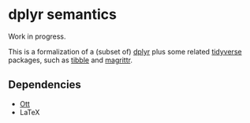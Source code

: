 dplyr semantics
===============

Work in progress.

This is a formalization of a (subset of) [dplyr](https://dplyr.tidyverse.org/)
plus some related [tidyverse](https://www.tidyverse.org/packages/) packages,
such as [tibble](https://tibble.tidyverse.org/) and
[magrittr](https://magrittr.tidyverse.org/).


Dependencies
------------

  - [Ott](https://github.com/ott-lang/ott)
  - LaTeX
